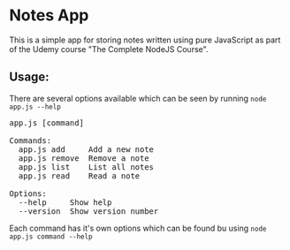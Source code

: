 # Notes App

This is a simple app for storing notes written using pure JavaScript as part of the Udemy course "The Complete NodeJS Course".

## Usage:

There are several options available which can be seen by running `node app.js --help`

<pre>app.js [command]

Commands:
  app.js add     Add a new note
  app.js remove  Remove a note
  app.js list    List all notes
  app.js read    Read a note

Options:
  --help     Show help                                                 [boolean]
  --version  Show version number                                       [boolean]</pre>

Each command has it's own options which can be found bu using `node app.js command --help`